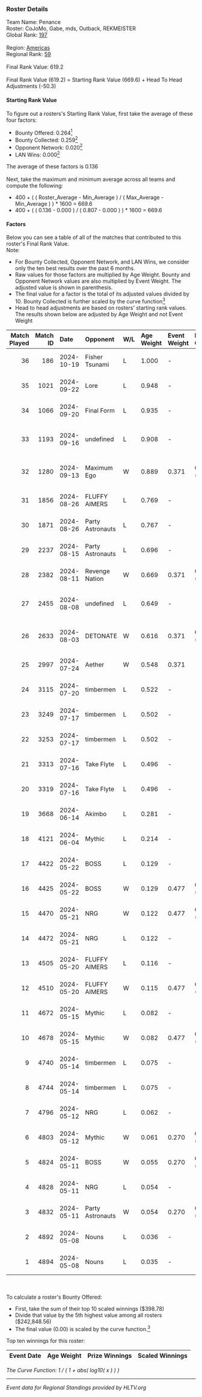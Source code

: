 ### Roster Details<br />
Team Name: Penance<br />
Roster: CoJoMo, Gabe, mds, Outback, REKMEISTER<br />
Global Rank: [197](../../standings_global_2024_10_30.md)<br />
<br />
Region: [Americas]( ../../standings_americas_2024_10_30.md)<br />
Regional Rank: [59]( ../../standings_americas_2024_10_30.md)<br />
<br />
Final Rank Value:  619.2<br />
<br />
Final Rank Value (619.2) = Starting Rank Value (669.6) + Head To Head Adjustments (-50.3)<br />

#### Starting Rank Value<br />
To figure out a rosters's Starting Rank Value, first take the average of these four factors:<br />
- Bounty Offered: 0.264[<sup>1</sup>](#table2)
- Bounty Collected: 0.259[<sup>2</sup>](#table1)
- Opponent Network: 0.020[<sup>2</sup>](#table1)
- LAN Wins: 0.000[<sup>2</sup>](#table1)

The average of these factors is 0.136<br />
<br />
Next, take the maximum and minimum average across all teams and compute the following:<br />
- 400 + ( ( Roster_Average - Min_Average ) / ( Max_Average - Min_Average ) ) * 1600 = 669.6
- 400 + ( ( 0.136 - 0.000 ) / ( 0.807 - 0.000 ) ) * 1600 = 669.6


#### Factors<br />
Below you can see a table of all of the matches that contributed to this roster's Final Rank Value.<br />
Note:<br />

- For Bounty Collected, Opponent Network, and LAN Wins, we consider only the ten best results over the past 6 months.
- Raw values for those factors are multiplied by Age Weight. Bounty and Opponent Network values are also multiplied by Event Weight. The adjusted value is shown in parenthesis.
- The final value for a factor is the total of its adjusted values divided by 10. Bounty Collected is further scaled by the curve function[<sup>3</sup>](#curveFunction)
- Head to head adjustments are based on rosters' starting rank values. The results shown below are adjusted by Age Weight and not Event Weight
<span id="table1"></span><br />


| Match Played | Match ID | Date       | Opponent         | W/L | Age Weight | Event Weight | Bounty Collected | Opponent Network | LAN Wins  | H2H Adj. | Roster                                    |
| -: | -: | :- | :- | :- | :- | :- | :- | :- | :- | -: | :- |
|           36 |      186 | 2024-10-19 | Fisher Tsunami   | L   | 1.000      | -            | -                | -                | -         |    -4.86 | CoJoMo, Gabe, mds, Outback, REKMEISTER    |
|           35 |     1021 | 2024-09-22 | Lore             | L   | 0.948      | -            | -                | -                | -         |   -19.52 | CoJoMo, Gabe, mds, shutout, YuZ           |
|           34 |     1066 | 2024-09-20 | Final Form       | L   | 0.935      | -            | -                | -                | -         |   -14.17 | CoJoMo, Gabe, mds, shutout, YuZ           |
|           33 |     1193 | 2024-09-16 | undefined        | L   | 0.908      | -            | -                | -                | -         |    -9.71 | CoJoMo, CooperTrooper, Gabe, mds, shutout |
|           32 |     1280 | 2024-09-13 | Maximum Ego      | W   | 0.889      | 0.371        | 0.000 (0.000)    | -                | 0 (0.000) |     5.13 | CoJoMo, CooperTrooper, Gabe, mds, shutout |
|           31 |     1856 | 2024-08-26 | FLUFFY AIMERS    | L   | 0.769      | -            | -                | -                | -         |    -7.07 | CoJoMo, Gabe, Louie, mds, shutout         |
|           30 |     1871 | 2024-08-26 | Party Astronauts | L   | 0.767      | -            | -                | -                | -         |    -3.15 | CoJoMo, Gabe, Louie, mds, shutout         |
|           29 |     2237 | 2024-08-15 | Party Astronauts | L   | 0.696      | -            | -                | -                | -         |    -3.23 | CoJoMo, Gabe, Louie, mds, shutout         |
|           28 |     2382 | 2024-08-11 | Revenge Nation   | W   | 0.669      | 0.371        | 0.007 (0.002)    | 0.242 (0.060)    | 0 (0.000) |    13.54 | CoJoMo, Gabe, Louie, mds, shutout         |
|           27 |     2455 | 2024-08-08 | undefined        | L   | 0.649      | -            | -                | -                | -         |    -7.79 | CoJoMo, CooperTrooper, Gabe, mds, shutout |
|           26 |     2633 | 2024-08-03 | DETONATE         | W   | 0.616      | 0.371        | 0.000 (0.000)    | 0.104 (0.024)    | 0 (0.000) |     6.07 | CoJoMo, CooperTrooper, Gabe, mds, shutout |
|           25 |     2997 | 2024-07-24 | Aether           | W   | 0.548      | 0.371        | -                | 0.099 (0.020)    | 0 (0.000) |     5.17 | CoJoMo, Gabe, mds, nooz, shutout          |
|           24 |     3115 | 2024-07-20 | timbermen        | L   | 0.522      | -            | -                | -                | -         |    -1.80 | CoJoMo, Gabe, mds, nooz, shutout          |
|           23 |     3249 | 2024-07-17 | timbermen        | L   | 0.502      | -            | -                | -                | -         |    -1.72 | CoJoMo, Gabe, mds, shutout, xaler         |
|           22 |     3253 | 2024-07-17 | timbermen        | L   | 0.502      | -            | -                | -                | -         |    -1.75 | CoJoMo, Gabe, mds, shutout, xaler         |
|           21 |     3313 | 2024-07-16 | Take Flyte       | L   | 0.496      | -            | -                | -                | -         |    -4.55 | CoJoMo, Gabe, mds, shutout, xaler         |
|           20 |     3319 | 2024-07-16 | Take Flyte       | L   | 0.496      | -            | -                | -                | -         |    -4.72 | CoJoMo, Gabe, mds, shutout, xaler         |
|           19 |     3668 | 2024-06-14 | Akimbo           | L   | 0.281      | -            | -                | -                | -         |    -2.83 | CoJoMo, Gabe, mds, shutout, xaler         |
|           18 |     4121 | 2024-06-04 | Mythic           | L   | 0.214      | -            | -                | -                | -         |    -2.73 | CoJoMo, Gabe, Louie, mds, shutout         |
|           17 |     4422 | 2024-05-22 | BOSS             | L   | 0.129      | -            | -                | -                | -         |    -0.89 | BeaKie, CoJoMo, Gabe, mds, shutout        |
|           16 |     4425 | 2024-05-22 | BOSS             | W   | 0.129      | 0.477        | 0.060 (0.004)    | 0.380 (0.023)    | 0 (0.000) |     3.19 | BeaKie, CoJoMo, Gabe, mds, shutout        |
|           15 |     4470 | 2024-05-21 | NRG              | W   | 0.122      | 0.477        | 0.100 (0.006)    | 0.502 (0.029)    | 0 (0.000) |     3.28 | BeaKie, CoJoMo, Gabe, mds, shutout        |
|           14 |     4472 | 2024-05-21 | NRG              | L   | 0.122      | -            | -                | -                | -         |    -0.57 | BeaKie, CoJoMo, Gabe, mds, shutout        |
|           13 |     4505 | 2024-05-20 | FLUFFY AIMERS    | L   | 0.116      | -            | -                | -                | -         |    -1.03 | BeaKie, CoJoMo, Gabe, mds, shutout        |
|           12 |     4510 | 2024-05-20 | FLUFFY AIMERS    | W   | 0.115      | 0.477        | 0.028 (0.002)    | 0.503 (0.028)    | 0 (0.000) |     2.63 | BeaKie, CoJoMo, Gabe, mds, shutout        |
|           11 |     4672 | 2024-05-15 | Mythic           | L   | 0.082      | -            | -                | -                | -         |    -1.05 | BeaKie, CoJoMo, Gabe, mds, shutout        |
|           10 |     4678 | 2024-05-15 | Mythic           | W   | 0.082      | 0.477        | 0.004 (0.000)    | 0.226 (0.009)    | 0 (0.000) |     1.56 | BeaKie, CoJoMo, Gabe, mds, shutout        |
|            9 |     4740 | 2024-05-14 | timbermen        | L   | 0.075      | -            | -                | -                | -         |    -0.24 | BeaKie, CoJoMo, Gabe, mds, shutout        |
|            8 |     4744 | 2024-05-14 | timbermen        | L   | 0.075      | -            | -                | -                | -         |    -0.24 | BeaKie, CoJoMo, Gabe, mds, shutout        |
|            7 |     4796 | 2024-05-12 | NRG              | L   | 0.062      | -            | -                | -                | -         |    -0.29 | BeaKie, CoJoMo, Gabe, mds, shutout        |
|            6 |     4803 | 2024-05-12 | Mythic           | W   | 0.061      | 0.270        | 0.004 (0.000)    | 0.226 (0.004)    | 0 (0.000) |     1.16 | BeaKie, CoJoMo, Gabe, mds, shutout        |
|            5 |     4824 | 2024-05-11 | BOSS             | W   | 0.055      | 0.270        | 0.060 (0.001)    | 0.380 (0.006)    | 0 (0.000) |     1.37 | BeaKie, CoJoMo, Gabe, mds, shutout        |
|            4 |     4828 | 2024-05-11 | NRG              | L   | 0.054      | -            | -                | -                | -         |    -0.25 | BeaKie, CoJoMo, Gabe, mds, shutout        |
|            3 |     4832 | 2024-05-11 | Party Astronauts | W   | 0.054      | 0.270        | 0.007 (0.000)    | 0.012 (0.000)    | -         |     0.88 | BeaKie, CoJoMo, Gabe, mds, shutout        |
|            2 |     4892 | 2024-05-08 | Nouns            | L   | 0.036      | -            | -                | -                | -         |    -0.08 | BeaKie, CoJoMo, Gabe, mds, shutout        |
|            1 |     4894 | 2024-05-08 | Nouns            | L   | 0.035      | -            | -                | -                | -         |    -0.08 | BeaKie, CoJoMo, Gabe, mds, shutout        |

<br />
<span id="table2"></span><br />
To calculate a roster's Bounty Offered:<br />

- First, take the sum of their top 10 scaled winnings ($398.78)
- Divide that value by the 5th highest value among all rosters ($242,848.56)
- The final value (0.00) is scaled by the curve function.[<sup>3</sup>](#curveFunction)

Top ten winnings for this roster:<br />

| Event Date | Age Weight | Prize Winnings | Scaled Winnings |
| :- | -: | :- | :- |


<span id="curveFunction"></span>_The Curve Function: 1 / ( 1 + abs( log10( x ) ) )_<br />

---
_Event data for Regional Standings provided by HLTV.org_<br />
